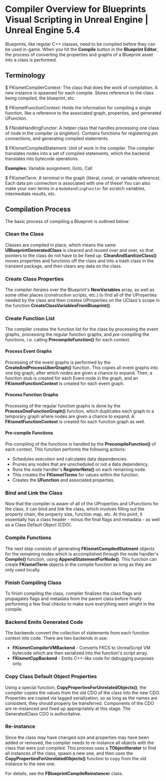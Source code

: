 # Compiler Overview for Blueprints Visual Scripting in Unreal Engine | Unreal Engine 5.4

Blueprints, like regular C++ classes, need to be compiled before they can be used in-game. When you hit the **Compile** button in the **Blueprint Editor**, the process of converting the properties and graphs of a Blueprint asset into a class is performed.

## Terminology

$ FKismetCompilerContext: The class that does the work of compilation. A new instance is spawned for each compile. Stores reference to the class being compiled, the blueprint, etc.

$ FKismetFunctionContext: Holds the information for compiling a single function, like a reference to the associated graph, properties, and generated UFunction.

$ FNodeHandlingFunctor: A helper class that handles processing one class of node in the compiler (a singleton). Contains functions for registering pin connections, and generating compiled statements.

$ FKismetCompiledStatement: Unit of work in the compiler. The compiler translates nodes into a set of compiled statements, which the backend translates into bytecode operations.

**Examples:** Variable assignment, Goto, Call

$ FKismetTerm: A terminal in the graph (literal, const, or variable reference). Each data pin connection is associated with one of these! You can also make your own terms in a `NodeHandlingFunctor` for scratch variables, intermediate results, etc.

## Compilation Process

The basic process of compiling a Blueprint is outlined below:

### Clean the Class

Classes are compiled in place, which means the same **UBlueprintGeneratedClass** is cleaned and reused over and over, so that pointers to the class do not have to be fixed up. **CleanAndSanitizeClass()** moves properties and functions off the class and into a trash class in the transient package, and then clears any data on the class.

### Create Class Properties

The compiler iterates over the Blueprint's **NewVariables** array, as well as some other places (construction scripts, etc.) to find all of the UProperties needed by the class and then creates UProperties on the UClass's scope in the function **CreateClassVariablesFromBlueprint()**.

### Create Function List

The compiler creates the function list for the class by processing the event graphs, processing the regular function graphs, and *pre-compiling* the functions, i.e. calling **PrecompileFunction()** for each context.

#### Process Event Graphs

Processing of the event graphs is performed by the **CreateAndProcessUberGraph()** function. This copies all event graphs into one big graph, after which nodes are given a chance to expand. Then, a function stub is created for each Event node in the graph, and an **FKismetFunctionContext** is created for each event graph.

#### Process Function Graphs

Processing of the regular function graphs is done by the **ProcessOneFunctionGraph()** function, which duplicates each graph to a temporary graph where nodes are given a chance to expand. A **FKismetFunctionContext** is created for each function graph as well.

#### Pre-compile Functions

Pre-compiling of the functions is handled by the **PrecompileFunction()** of each context. This function performs the following actions:

- Schedules execution and calculates data dependencies.
- Prunes any nodes that are unscheduled or not a data dependency.
- Runs the node handler's **RegisterNets()** on each remaining node.
- This creates the **FKismetTerms** for values within the function.
- Creates the **UFunction** and associated properties.

### Bind and Link the Class

Now that the compiler is aware of all of the UProperties and UFunctions for the class, it can bind and link the class, which involves filling out the property chain, the property size, function map, etc. At this point, it essentially has a class header - minus the final flags and metadata - as well as a Class Default Object (CDO).

### Compile Functions

The next step consists of generating **FKismetCompiledStatment** objects for the remaining nodes which is accomplished through the node handler's **Compile()** function, using **AppendStatementForNode()**. This function can create **FKismetTerm** objects in the compile function as long as they are only used locally.

### Finish Compiling Class

To finish compiling the class, compiler finalizes the class flags and propagates flags and metadata from the parent class before finally performing a few final checks to make sure everything went alright in the compile.

### Backend Emits Generated Code

The backends convert the collection of statements from each function context into code. There are two backends in use:

- **FKismetCompilerVMBackend** - Converts FKCS to UnrealScript VM bytecode which are then serialized into the function's script array.
- **FKismetCppBackend** - Emits *C++-like* code for debugging purposes only.

### Copy Class Default Object Properties

Using a special function, **CopyPropertiesForUnrelatedObjects()**, the compiler copies the values from the old CDO of the class into the new CDO. Properties are copied via tagged serialization, so as long as the names are consistent, they should properly be transferred. Components of the CDO are re-instanced and fixed up appropriately at this stage. The GeneratedClass CDO is authoritative.

### Re-instance

Since the class may have changed size and properties may have been added or removed, the compiler needs to re-instance all objects with the class that were just compiled. This process uses a **TObjectIterator** to find all instances of the class, spawn a new one, and then uses the **CopyPropertiesForUnrelatedObjects()** function to copy from the old instance to the new one.

For details, see the **FBlueprintCompileReinstancer** class.